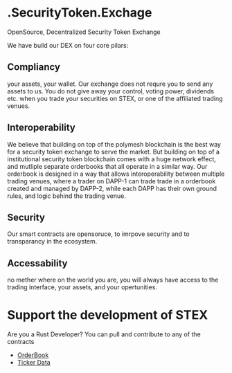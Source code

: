 # .SecurityToken.Exchage
OpenSource, Decentralized Security Token Exchange

We have build our DEX on four core pilars:

## Compliancy
your assets, your wallet. Our exchange does not requre you to send any assets to us. You do not give away your control, voting power, dividends etc. when you trade your securities on STEX, or one of the affiliated trading venues.

## Interoperability
We believe that building on top of the polymesh blockchain is the best way for a security token exchange to serve the market. But building on top of a institutional security token blockchain comes with a huge network effect, and mutliple separate orderbooks that all operate in a similar way.
Our orderbook is designed in a way that allows interoperability between multiple trading venues, where a trader on DAPP-1 can trade trade in a orderbook created and managed by DAPP-2, while each DAPP has their own ground rules, and logic behind the trading venue.

## Security
Our smart contracts are opensoruce, to imrpove security and to transparancy in the ecosystem.

## Accessability
no mether where on the world you are, you will always have access to the trading interface, your assets, and your opertunities.


# Support the development of STEX

Are you a Rust Developer? You can pull and contribute to any of the contracts

- [OrderBook](https://github.com/SecurityTokenExchange/STEX-orderbook)
- [Ticker Data](https://github.com/SecurityTokenExchange/STEX-orderbook)
